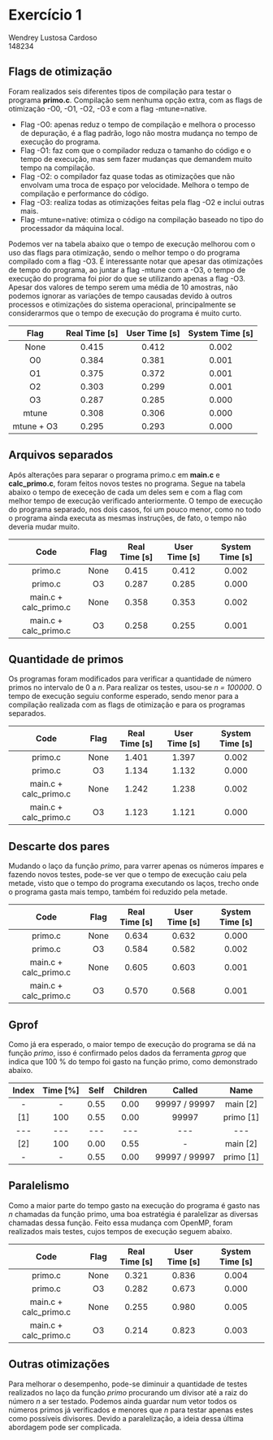 # Exercício 1

Wendrey Lustosa Cardoso  
148234

## Flags de otimização

Foram realizados seis diferentes tipos de compilação para testar o programa **primo.c**. Compilação sem nenhuma opção extra,
com as flags de otimização -O0, -O1, -O2, -O3 e com a flag -mtune=native.  
* Flag -O0: apenas reduz o tempo de compilação e melhora o processo de depuração, é a flag padrão, logo não mostra mudança no
tempo de execução do programa.  
* Flag -O1: faz com que o compilador reduza o tamanho do código e o tempo de execução, mas sem fazer mudanças que demandem muito
tempo na compilação.  
* Flag -O2: o compilador faz quase todas as otimizações que não envolvam uma troca de espaço por velocidade. Melhora o tempo de
compilação e performance do código.  
* Flag -O3: realiza todas as otimizações feitas pela flag -O2 e inclui outras mais.  
* Flag -mtune=native: otimiza o código na compilação baseado no tipo do processador da máquina local.  

Podemos ver na tabela abaixo que o tempo de execução melhorou com o uso das flags para otimização, sendo o melhor tempo o do
programa compilado com a flag -O3. É interessante notar que apesar das otimizações de tempo do programa, ao juntar a flag -mtune
com a -O3, o tempo de execução do programa foi pior do que se utilizando apenas a flag -O3. Apesar dos valores de tempo serem
uma média de 10 amostras, não podemos ignorar as variações de tempo causadas devido à outros processos e otimizações do sistema
operacional, principalmente se considerarmos que o tempo de execução do programa é muito curto.

| Flag | Real Time [s] | User Time [s] | System Time [s] |
|:----:|:-------------:|:-------------:|:---------------:|
| None | 0.415 | 0.412 | 0.002 |
| O0 | 0.384 | 0.381 | 0.001 |
| O1 | 0.375 | 0.372 | 0.001 |
| O2 | 0.303 | 0.299 | 0.001 |
| O3 | 0.287 | 0.285 | 0.000 |
| mtune | 0.308 | 0.306 | 0.000 |
| mtune + O3 | 0.295 | 0.293 | 0.000 |

## Arquivos separados

Após alterações para separar o programa primo.c em **main.c** e **calc_primo.c**, foram feitos novos testes no programa. Segue
na tabela abaixo o tempo de execeção de cada um deles sem e com a flag com melhor tempo de execução verificado anteriormente. O
tempo de execução do programa separado, nos dois casos, foi um pouco menor, como no todo o programa ainda executa as mesmas
instruções, de fato, o tempo não deveria mudar muito.

| Code | Flag | Real Time [s] | User Time [s] | System Time [s] |
|:----:|:----:|:-------------:|:-------------:|:---------------:|
| primo.c | None | 0.415 | 0.412 | 0.002 |
| primo.c | O3 | 0.287 | 0.285 | 0.000 |
| main.c + calc_primo.c | None | 0.358 | 0.353 | 0.002 |
| main.c + calc_primo.c | O3 | 0.258 | 0.255 | 0.001 |

## Quantidade de primos

Os programas foram modificados para verificar a quantidade de número primos no intervalo de 0 a _n_. Para realizar os testes,
usou-se _n = 100000_. O tempo de execução seguiu conforme esperado, sendo menor para a compilação realizada com as flags de
otimização e para os programas separados.

| Code | Flag | Real Time [s] | User Time [s] | System Time [s] |
|:----:|:----:|:-------------:|:-------------:|:---------------:|
| primo.c | None | 1.401 | 1.397 | 0.002 |
| primo.c | O3 | 1.134 | 1.132 | 0.000 |
| main.c + calc_primo.c | None | 1.242 | 1.238 | 0.002 |
| main.c + calc_primo.c | O3 | 1.123 | 1.121 | 0.000|

## Descarte dos pares

Mudando o laço da função _primo_, para varrer apenas os números ímpares e fazendo novos testes, pode-se ver que o tempo de
execução caiu pela metade, visto que o tempo do programa executando os laços, trecho onde o programa gasta mais tempo, também
foi reduzido pela metade.

| Code | Flag | Real Time [s] | User Time [s] | System Time [s] |
|:----:|:----:|:-------------:|:-------------:|:---------------:|
| primo.c | None | 0.634 | 0.632 | 0.000 |
| primo.c | O3 | 0.584 | 0.582 | 0.002 |
| main.c + calc_primo.c | None | 0.605 | 0.603 | 0.001 |
| main.c + calc_primo.c | O3 | 0.570 | 0.568 | 0.001 |

## Gprof

Como já era esperado, o maior tempo de execução do programa se dá na função _primo_, isso é confirmado pelos dados da ferramenta
_gprog_ que indica que 100 % do tempo foi gasto na função primo, como demonstrado abaixo.

| Index | Time [%] | Self | Children | Called | Name |
|:-----:|:--------:|:----:|:--------:|:------:|:----:|
| - | - | 0.55 | 0.00 | 99997 / 99997 | main [2] |
| [1] | 100 | 0.55 | 0.00 | 99997 | primo [1]|
|---|---|---|---|---|---|
| [2] | 100 | 0.00 | 0.55 | - | main [2] |
| - | - | 0.55 | 0.00 | 99997 / 99997 | primo [1] |

## Paralelismo

Como a maior parte do tempo gasto na execução do programa é gasto nas _n_ chamadas da função primo, uma boa estratégia é
paralelizar as diversas chamadas dessa função. Feito essa mudança com OpenMP, foram realizados mais testes, cujos tempos
de execução seguem abaixo.

| Code | Flag | Real Time [s] | User Time [s] | System Time [s] |
|:----:|:----:|:-------------:|:-------------:|:---------------:|
| primo.c | None | 0.321 | 0.836 | 0.004 |
| primo.c | O3 | 0.282 | 0.673 | 0.000 |
| main.c + calc_primo.c | None | 0.255 | 0.980 | 0.005 |
| main.c + calc_primo.c | O3 | 0.214 | 0.823 | 0.003 |

## Outras otimizações

Para melhorar o desempenho, pode-se diminuir a quantidade de testes realizados no laço da função _primo_ procurando um divisor
até a raiz do número _n_ a ser testado. Podemos ainda guardar num vetor todos os números primos já verificados e menores
que _n_ para testar apenas estes como possíveis divisores. Devido a paralelização, a ideia dessa última abordagem pode ser complicada. 
